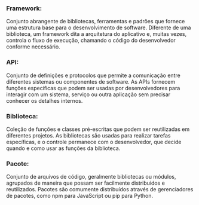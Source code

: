 ### Framework: 
Conjunto abrangente de bibliotecas, ferramentas e padrões que fornece uma estrutura base para o desenvolvimento de software. Diferente de uma biblioteca, um framework dita a arquitetura do aplicativo e, muitas vezes, controla o fluxo de execução, chamando o código do desenvolvedor conforme necessário.

### API:
Conjunto de definições e protocolos que permite a comunicação entre diferentes sistemas ou componentes de software. As APIs fornecem funções específicas que podem ser usadas por desenvolvedores para interagir com um sistema, serviço ou outra aplicação sem precisar conhecer os detalhes internos.

### Biblioteca: 
Coleção de funções e classes pré-escritas que podem ser reutilizadas em diferentes projetos. As bibliotecas são usadas para realizar tarefas específicas, e o controle permanece com o desenvolvedor, que decide quando e como usar as funções da biblioteca.

### Pacote:
Conjunto de arquivos de código, geralmente bibliotecas ou módulos, agrupados de maneira que possam ser facilmente distribuídos e reutilizados. Pacotes são comumente distribuídos através de gerenciadores de pacotes, como npm para JavaScript ou pip para Python.
